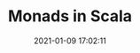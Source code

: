---
layout: post
title:  "Monads in Scala"
date:   2021-01-09 17:02:11
comments: true
categories: scala functional-programming monad
tags:
    - scala
    - functional-programming
    - monad
summary: "As developers, we often encounter the need to encapsulate values with some additional context that cannot be directly related to the business domain. For example, we often need a value to be in a sequence or computed asynchronously. Monads are the mechanism we can use to fulfill such needs. Let’s understand them by looking at some examples."
social-share: true
social-title: "Monads in Scala"
social-tags: "Scala, Programming, Monad"
math: false
baeldung: https://www.baeldung.com/scala/monads
---